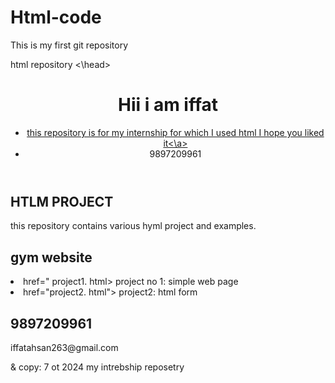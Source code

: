 # Html-code
This is my first git repository 
<DOCTYPE HTML>
<HTML lang="en">
<head>
<meta charset="UTE 8">
<meta name="view port>
content="Width=device=width
intial-scale=1.0">
<link real=style sheet"
href="styles.css">
html repository
<\head>
<body>
<header>
<H1> Hii i am iffat</H1>
<nev>
<ul>
<li><a
href="#about"> this repository is for my internship for which I used html I  hope you liked it<\a>
<li><a>
 9897209961</a> </li>
</ui>
</nav> 
</header>
<main>
  <section= about">
    <h2>HTLM PROJECT</h2>
    <p> this repository contains various hyml project and examples.</p>
  </section>
  <sectionid = "project"
  >
    <h2>gym website</h2>
    <ui>
      <li> <a> 
      href=" project1. html> project no 1: simple web page </a>
     </li><li> <a>
     href="project2. html"> project2: html form</a>
    </ui>
    <section id =contact">
      <h2> 9897209961 </h2>
      <p> iffatahsan263@gmail.com</p>
     </section>
    
  </main>
  <footer>
    <p>& copy: 7 ot 2024 my intrebship reposetry </p>
  </footer>
